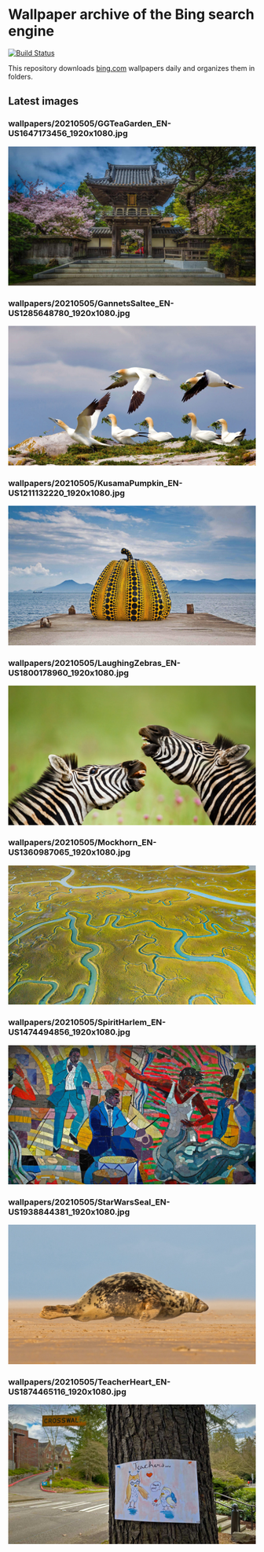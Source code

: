 # Wallpaper archive of the Bing search engine

[![Build Status](https://travis-ci.org/kijart/bing-daily-images-dl.svg?branch=wallpapers)](https://travis-ci.org/kijart/bing-daily-images-dl)

This repository downloads [bing.com](https://www.bing.com) wallpapers daily and organizes them in folders.

## Latest images

<!-- Wallpapers -->

### wallpapers/20210505/GGTeaGarden_EN-US1647173456_1920x1080.jpg

![wallpapers/20210505/GGTeaGarden_EN-US1647173456_1920x1080.jpg](wallpapers/20210505/GGTeaGarden_EN-US1647173456_1920x1080.jpg)

### wallpapers/20210505/GannetsSaltee_EN-US1285648780_1920x1080.jpg

![wallpapers/20210505/GannetsSaltee_EN-US1285648780_1920x1080.jpg](wallpapers/20210505/GannetsSaltee_EN-US1285648780_1920x1080.jpg)

### wallpapers/20210505/KusamaPumpkin_EN-US1211132220_1920x1080.jpg

![wallpapers/20210505/KusamaPumpkin_EN-US1211132220_1920x1080.jpg](wallpapers/20210505/KusamaPumpkin_EN-US1211132220_1920x1080.jpg)

### wallpapers/20210505/LaughingZebras_EN-US1800178960_1920x1080.jpg

![wallpapers/20210505/LaughingZebras_EN-US1800178960_1920x1080.jpg](wallpapers/20210505/LaughingZebras_EN-US1800178960_1920x1080.jpg)

### wallpapers/20210505/Mockhorn_EN-US1360987065_1920x1080.jpg

![wallpapers/20210505/Mockhorn_EN-US1360987065_1920x1080.jpg](wallpapers/20210505/Mockhorn_EN-US1360987065_1920x1080.jpg)

### wallpapers/20210505/SpiritHarlem_EN-US1474494856_1920x1080.jpg

![wallpapers/20210505/SpiritHarlem_EN-US1474494856_1920x1080.jpg](wallpapers/20210505/SpiritHarlem_EN-US1474494856_1920x1080.jpg)

### wallpapers/20210505/StarWarsSeal_EN-US1938844381_1920x1080.jpg

![wallpapers/20210505/StarWarsSeal_EN-US1938844381_1920x1080.jpg](wallpapers/20210505/StarWarsSeal_EN-US1938844381_1920x1080.jpg)

### wallpapers/20210505/TeacherHeart_EN-US1874465116_1920x1080.jpg

![wallpapers/20210505/TeacherHeart_EN-US1874465116_1920x1080.jpg](wallpapers/20210505/TeacherHeart_EN-US1874465116_1920x1080.jpg)

